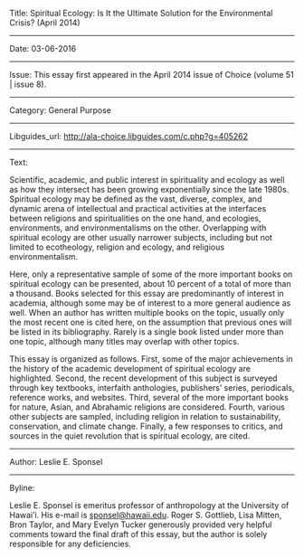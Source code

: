 Title: Spiritual Ecology: Is It the Ultimate Solution for the Environmental Crisis? (April 2014)

----

Date: 03-06-2016

----

Issue: This essay first appeared in the April 2014 issue of Choice (volume 51 | issue 8).

----

Category: General Purpose

----

Libguides_url: http://ala-choice.libguides.com/c.php?g=405262

----

Text:

Scientific, academic, and public interest in spirituality and ecology as well as how they intersect has been growing exponentially since the late 1980s. Spiritual ecology may be defined as the vast, diverse, complex, and dynamic arena of intellectual and practical activities at the interfaces between religions and spiritualities on the one hand, and ecologies, environments, and environmentalisms on the other. Overlapping with spiritual ecology are other usually narrower subjects, including but not limited to ecotheology, religion and ecology, and religious environmentalism.

Here, only a representative sample of some of the more important books on spiritual ecology can be presented, about 10 percent of a total of more than a thousand. Books selected for this essay are predominantly of interest in academia, although some may be of interest to a more general audience as well. When an author has written multiple books on the topic, usually only the most recent one is cited here, on the assumption that previous ones will be listed in its bibliography. Rarely is a single book listed under more than one topic, although many titles may overlap with other topics.

This essay is organized as follows. First, some of the major achievements in the history of the academic development of spiritual ecology are highlighted. Second, the recent development of this subject is surveyed through key textbooks, interfaith anthologies, publishers’ series, periodicals, reference works, and websites. Third, several of the more important books for nature, Asian, and Abrahamic religions are considered. Fourth, various other subjects are sampled, including religion in relation to sustainability, conservation, and climate change. Finally, a few responses to critics, and sources in the quiet revolution that is spiritual ecology, are cited.

----

Author: Leslie E. Sponsel

----

Byline:

Leslie E. Sponsel is emeritus professor of anthropology at the University of Hawai’i. His e-mail is sponsel@hawaii.edu. Roger S. Gottlieb, Lisa Mitten, Bron Taylor, and Mary Evelyn Tucker generously provided very helpful comments toward the final draft of this essay, but the author is solely responsible for any deficiencies.
